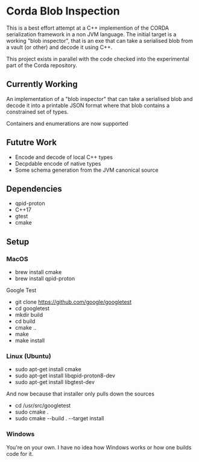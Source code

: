 # Corda Blob Inspection

This is a best effort attempt at a C++ implemention of the CORDA serialization framework in a non JVM language.
The initial target is a working "blob inspector", that is an exe that can take a serialised blob from a vault
(or other) and decode it using C++.

This project exists in parallel with the code checked into the experimental part of the Corda repository.

## Currently Working

An implementation of a "blob inspector" that can take a serialised blob and decode it into a printable JSON format
where that blob contains a constrained set of types.

Containers and enumerations are now supported

## Fututre Work

 * Encode and decode of local C++ types
 * Decpdable encode of native types
 * Some schema generation from the JVM canonical source

## Dependencies

 * qpid-proton
 * C++17
 * gtest
 * cmake

## Setup

### MacOS

 * brew install cmake
 * brew install qpid-proton

Google Test

 * git clone https://github.com/google/googletest
 * cd googletest
 * mkdir build
 * cd build
 * cmake ..
 * make
 * make install

### Linux (Ubuntu)

 * sudo apt-get install cmake
 * sudo apt-get install libqpid-proton8-dev
 * sudo apt-get install libgtest-dev

 And now because that installer only pulls down the sources
 * cd /usr/src/googletest
 * sudo cmake .
 * sudo cmake --build . --target install

 ### Windows

 You're on your own. I have no idea how Windows works or how one builds code for it.
